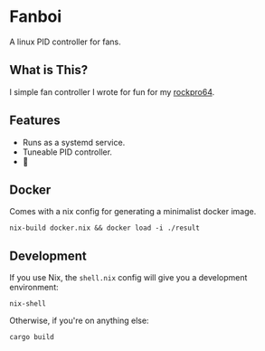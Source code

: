 # Fanboi
A linux PID controller for fans.

## What is This?
I simple fan controller I wrote for fun for my [rockpro64](https://www.pine64.org/rockpro64).

## Features
- Runs as a systemd service.
- Tuneable PID controller.
- 🦀

## Docker
Comes with a nix config for generating a minimalist docker image.
```
nix-build docker.nix && docker load -i ./result
```

## Development
If you use Nix, the `shell.nix` config will give you a development environment:
```
nix-shell
```

Otherwise, if you're on anything else:
```
cargo build
```